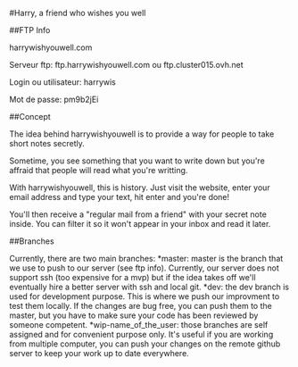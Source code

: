 #Harry, a friend who wishes you well

##FTP Info

harrywishyouwell.com

Serveur ftp: ftp.harrywishyouwell.com ou ftp.cluster015.ovh.net

Login ou utilisateur: harrywis

Mot de passe: pm9b2jEi

##Concept

The idea behind harrywishyouwell is to provide a way for people to take short notes secretly.

Sometime, you see something that you want to write down but you're affraid that people will read what you're writting.

With harrywishyouwell, this is history. Just visit the website, enter your email address and type your text, hit enter and you're done!

You'll then receive a "regular mail from a friend" with your secret note inside. You can filter it so it won't appear in your inbox and read it later.

##Branches

Currently, there are two main branches:
*master: master is the branch that we use to push to our server (see ftp info). Currently, our server does not support ssh (too expensive for a mvp) but if the idea takes off we'll eventually hire a better server with ssh and local git.
*dev: the dev branch is used for development purpose. This is where we push our improvment to test them locally. If the changes are bug free, you can push them to the master, but you have to make sure your code has been reviewed by someone competent.
*wip-name_of_the_user: those branches are self assigned and for convenient purpose only. It's useful if you are working from multiple computer, you can push your changes on the remote github server to keep your work up to date everywhere.